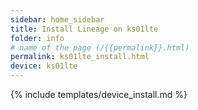 ```yaml
---
sidebar: home_sidebar
title: Install Lineage on ks01lte
folder: info
# name of the page (/{{permalink}}.html)
permalink: ks01lte_install.html
device: ks01lte
---
```

{% include templates/device_install.md %}
